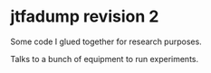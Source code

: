 jtfadump revision 2
========

Some code I glued together for research purposes.

Talks to a bunch of equipment to run experiments.
